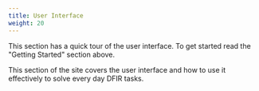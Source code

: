 ```yaml
---
title: User Interface
weight: 20
---
```


This section has a quick tour of the user interface. To get started
read the "Getting Started" section above.

This section of the site covers the user interface and how to use it
effectively to solve every day DFIR tasks.
